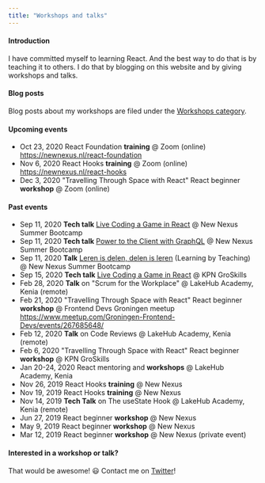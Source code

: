 ```yaml
---
title: "Workshops and talks"
---
```


#### Introduction

I have committed myself to learning React. And the best way to do that is by teaching it to others.
I do that by blogging on this website and by giving workshops and talks.

#### Blog posts

Blog posts about my workshops are filed under the [Workshops category].

#### Upcoming events

- Oct 23, 2020 React Foundation **training** @ Zoom (online) https://newnexus.nl/react-foundation
- Nov 6, 2020 React Hooks **training** @ Zoom (online) https://newnexus.nl/react-hooks
- Dec 3, 2020 "Travelling Through Space with React" React beginner **workshop** @ Zoom (online)

#### Past events

- Sep 11, 2020 **Tech talk** [Live Coding a Game in React] @ New Nexus Summer Bootcamp
- Sep 11, 2020 **Tech talk** [Power to the Client with GraphQL] @ New Nexus Summer Bootcamp
- Sep 11, 2020 **Talk** [Leren is delen, delen is leren] (Learning by Teaching) @ New Nexus Summer Bootcamp
- Sep 15, 2020 **Tech talk** [Live Coding a Game in React] @ KPN GroSkills
- Feb 28, 2020 **Talk** on "Scrum for the Workplace" @ LakeHub Academy, Kenia (remote)
- Feb 21, 2020 "Travelling Through Space with React"
  React beginner **workshop** @ Frontend Devs Groningen meetup
  https://www.meetup.com/Groningen-Frontend-Devs/events/267685648/
- Feb 12, 2020 **Talk** on Code Reviews @ LakeHub Academy, Kenia (remote)
- Feb 6, 2020 "Travelling Through Space with React"
  React beginner **workshop** @ KPN GroSkills
- Jan 20-24, 2020 React mentoring and **workshops** @ LakeHub Academy, Kenia
- Nov 26, 2019 React Hooks **training** @ New Nexus
- Nov 19, 2019 React Hooks **training** @ New Nexus
- Nov 14, 2019 **Tech Talk** on The useState Hook @ LakeHub Academy, Kenia (remote)
- Jun 27, 2019 React beginner **workshop** @ New Nexus
- May 9, 2019 React beginner **workshop** @ New Nexus
- Mar 12, 2019 React beginner **workshop** @ New Nexus (private event)

#### Interested in a workshop or talk?

That would be awesome! 😃 Contact me on [Twitter]!

[live coding a game in react]: https://newnexus.nl/webinar/live-coding-a-game-in-react/
[leren is delen, delen is leren]: https://newnexus.nl/webinar/leren-is-delen-delen-is-leren/
[power to the client with graphql]: https://newnexus.nl/webinar/power-to-the-client-with-graphql/
[workshops category]: /categories/workshops
[twitter]: https://twitter.com/bouwe
